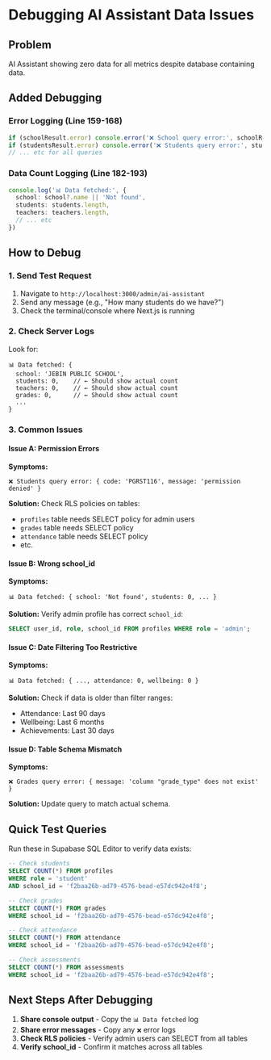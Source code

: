 # Debugging AI Assistant Data Issues

## Problem
AI Assistant showing zero data for all metrics despite database containing data.

## Added Debugging

### Error Logging (Line 159-168)
```typescript
if (schoolResult.error) console.error('❌ School query error:', schoolResult.error)
if (studentsResult.error) console.error('❌ Students query error:', studentsResult.error)
// ... etc for all queries
```

### Data Count Logging (Line 182-193)
```typescript
console.log('📊 Data fetched:', {
  school: school?.name || 'Not found',
  students: students.length,
  teachers: teachers.length,
  // ... etc
})
```

## How to Debug

### 1. Send Test Request
1. Navigate to `http://localhost:3000/admin/ai-assistant`
2. Send any message (e.g., "How many students do we have?")
3. Check the terminal/console where Next.js is running

### 2. Check Server Logs
Look for:
```
📊 Data fetched: {
  school: 'JEBIN PUBLIC SCHOOL',
  students: 0,    // ← Should show actual count
  teachers: 0,    // ← Should show actual count
  grades: 0,      // ← Should show actual count
  ...
}
```

### 3. Common Issues

#### Issue A: Permission Errors
**Symptoms:**
```
❌ Students query error: { code: 'PGRST116', message: 'permission denied' }
```

**Solution:** Check RLS policies on tables:
- `profiles` table needs SELECT policy for admin users
- `grades` table needs SELECT policy
- `attendance` table needs SELECT policy
- etc.

#### Issue B: Wrong school_id
**Symptoms:**
```
📊 Data fetched: { school: 'Not found', students: 0, ... }
```

**Solution:** Verify admin profile has correct `school_id`:
```sql
SELECT user_id, role, school_id FROM profiles WHERE role = 'admin';
```

#### Issue C: Date Filtering Too Restrictive
**Symptoms:**
```
📊 Data fetched: { ..., attendance: 0, wellbeing: 0 }
```

**Solution:** Check if data is older than filter ranges:
- Attendance: Last 90 days
- Wellbeing: Last 6 months
- Achievements: Last 30 days

#### Issue D: Table Schema Mismatch
**Symptoms:**
```
❌ Grades query error: { message: 'column "grade_type" does not exist' }
```

**Solution:** Update query to match actual schema.

## Quick Test Queries

Run these in Supabase SQL Editor to verify data exists:

```sql
-- Check students
SELECT COUNT(*) FROM profiles 
WHERE role = 'student' 
AND school_id = 'f2baa26b-ad79-4576-bead-e57dc942e4f8';

-- Check grades
SELECT COUNT(*) FROM grades 
WHERE school_id = 'f2baa26b-ad79-4576-bead-e57dc942e4f8';

-- Check attendance
SELECT COUNT(*) FROM attendance 
WHERE school_id = 'f2baa26b-ad79-4576-bead-e57dc942e4f8';

-- Check assessments
SELECT COUNT(*) FROM assessments 
WHERE school_id = 'f2baa26b-ad79-4576-bead-e57dc942e4f8';
```

## Next Steps After Debugging

1. **Share console output** - Copy the `📊 Data fetched` log
2. **Share error messages** - Copy any `❌` error logs
3. **Check RLS policies** - Verify admin users can SELECT from all tables
4. **Verify school_id** - Confirm it matches across all tables
